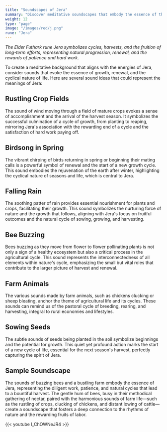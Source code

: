 ```yaml
---
title: "Soundscapes of Jera"
summary: "Discover meditative soundscapes that embody the essence of the rune Jera, reflecting growth, renewal, and the cyclical nature of life. Enhance your meditation with the rustling of crop fields, vibrant birdsong in spring, and the soothing patter of falling rain. Experience the buzzing of bees, the sounds of farm animals, and the subtle act of sowing seeds. These sounds symbolize the cycles of sowing, growing, and harvesting, capturing Jera’s themes of fruitful outcomes and the rewarding end of a cycle."
weight: 12
type: "page"
image: "/images/red/j.png"
rune: "Jera"
---
```


*The Elder Futhark rune Jera symbolizes cycles, harvests, and the fruition of long-term efforts, representing natural progression, renewal, and the rewards of patience and hard work.*

To create a meditative background that aligns with the energies of Jera, consider sounds that evoke the essence of growth, renewal, and the cyclical nature of life. Here are several sound ideas that could represent the meanings of Jera:

## Rustling Crop Fields

The sound of wind moving through a field of mature crops evokes a sense of accomplishment and the arrival of the harvest season. It symbolizes the successful culmination of a cycle of growth, from planting to reaping, mirroring Jera's association with the rewarding end of a cycle and the satisfaction of hard work paying off.

## Birdsong in Spring

The vibrant chirping of birds returning in spring or beginning their mating calls is a powerful symbol of renewal and the start of a new growth cycle. This sound embodies the rejuvenation of the earth after winter, highlighting the cyclical nature of seasons and life, which is central to Jera.

## Falling Rain

The soothing patter of rain provides essential nourishment for plants and crops, facilitating their growth. This sound symbolizes the nurturing force of nature and the growth that follows, aligning with Jera's focus on fruitful outcomes and the natural cycle of sowing, growing, and harvesting.

## Bee Buzzing

Bees buzzing as they move from flower to flower pollinating plants is not only a sign of a healthy ecosystem but also a critical process in the agricultural cycle. This sound represents the interconnectedness of all elements within nature's cycle, emphasizing the small but vital roles that contribute to the larger picture of harvest and renewal.

## Farm Animals

The various sounds made by farm animals, such as chickens clucking or sheep bleating, anchor the theme of agricultural life and its cycles. These sounds can remind us of the pastoral cycle of breeding, rearing, and harvesting, integral to rural economies and lifestyles.

## Sowing Seeds

The subtle sounds of seeds being planted in the soil symbolize beginnings and the potential for growth. This quiet yet profound action marks the start of a new cycle of life, essential for the next season's harvest, perfectly capturing the spirit of Jera.

## Sample Soundscape

The sounds of buzzing bees and a bustling farm embody the essence of Jera, representing the diligent work, patience, and natural cycles that lead to a bountiful harvest. The gentle hum of bees, busy in their methodical gathering of nectar, paired with the harmonious sounds of farm life—such as the rustling of crops, clucking of chickens, and distant lowing of cattle—create a soundscape that fosters a deep connection to the rhythms of nature and the rewarding fruits of labor. 

{{< youtube l_ChOWNeJR4 >}}
